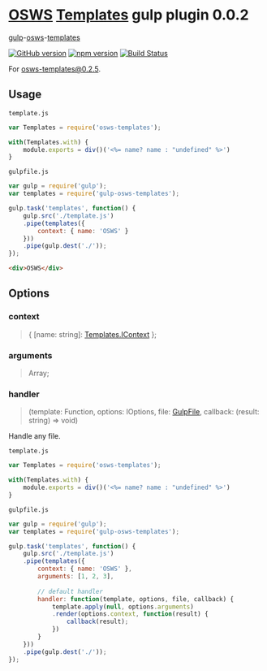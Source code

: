 # [OSWS](https://github.com/OSWS) [Templates](https://github.com/OSWS/OSWS-Templates) gulp plugin 0.0.2

[gulp](gulpjs.com)-[osws](https://github.com/OSWS)-[templates](https://github.com/OSWS/OSWS-Templates)

[![GitHub version](https://badge.fury.io/gh/ivansglazunov%2FOSWS-Templates.svg)](http://badge.fury.io/gh/ivansglazunov%2FOSWS-Templates)
[![npm version](https://badge.fury.io/js/gulp-osws-templates.svg)](http://badge.fury.io/js/gulp-osws-templates)
[![Build Status](https://travis-ci.org/ivansglazunov/gulp-osws-templates.svg)](https://travis-ci.org/ivansglazunov/gulp-osws-templates)

For [osws-templates@0.2.5](https://github.com/OSWS/OSWS-Templates/releases/tag/0.2.7).

## Usage

`template.js`
```js
var Templates = require('osws-templates');

with(Templates.with) {
    module.exports = div()('<%= name? name : "undefined" %>')
}
```

`gulpfile.js`
```js
var gulp = require('gulp');
var templates = require('gulp-osws-templates');

gulp.task('templates', function() {
    gulp.src('./template.js')
    .pipe(templates({
        context: { name: 'OSWS' }
    }))
    .pipe(gulp.dest('./'));
});
```

```html
<div>OSWS</div>
```

## Options

### context
> { [name: string]: [Templates.IContext](https://github.com/OSWS/OSWS-Templates/wiki/0.2.7-interfaces-IContext) };

### arguments
> Array<any>;

### handler
> (template: Function, options: IOptions, file: [GulpFile](https://github.com/gulpjs/gulp-util#new-fileobj), callback: (result: string) => void)

Handle any file.

`template.js`
```js
var Templates = require('osws-templates');

with(Templates.with) {
    module.exports = div()('<%= name? name : "undefined" %>')
}
```

`gulpfile.js`
```js
var gulp = require('gulp');
var templates = require('gulp-osws-templates');

gulp.task('templates', function() {
    gulp.src('./template.js')
    .pipe(templates({
        context: { name: 'OSWS' },
        arguments: [1, 2, 3],
        
        // default handler
        handler: function(template, options, file, callback) {
    		template.apply(null, options.arguments)
    		.render(options.context, function(result) {
    			callback(result);
    		})
        }
    }))
    .pipe(gulp.dest('./'));
});
```